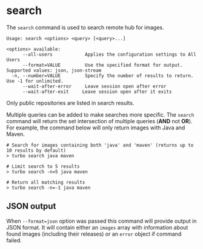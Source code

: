 # search

The `search` command is used to search remote hub for images.

```
Usage: search <options> <query> [<query>...]

<options> available:
      --all-users            Applies the configuration settings to All Users
      --format=VALUE         Use the specified format for output. Supported values: json, json-stream
  -n, --number=VALUE         Specify the number of results to return. Use -1 for unlimited.
      --wait-after-error     Leave session open after error
      --wait-after-exit     Leave session open after it exits
```

Only public repositories are listed in search results. 

Multiple queries can be added to make searches more specific. The `search` command will return the set intersection of multiple queries (**AND** not **OR**). For example, the command below will only return images with Java and Maven. 

```
# Search for images containing both 'java' and 'maven' (returns up to 10 results by default)
> turbo search java maven

# Limit search to 5 results
> turbo search -n=5 java maven

# Return all matching results
> turbo search -n=-1 java maven
```

## JSON output

When `--format=json` option was passed this command will provide output in JSON format. It will contain either an `images` array with information about found images (including their releases) or an `error` object if command failed.
